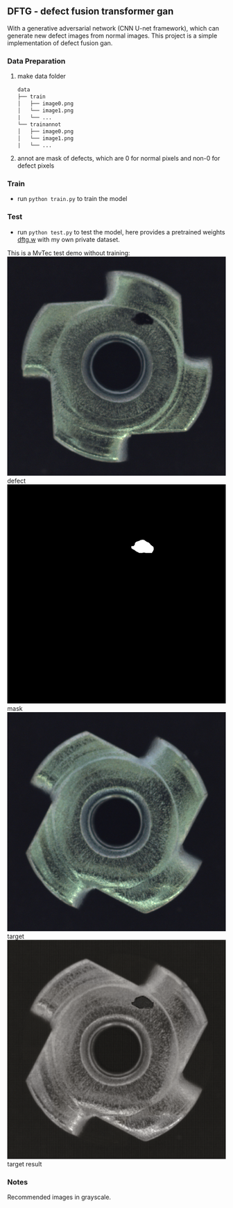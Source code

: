 ## DFTG - defect fusion transformer gan
With a generative adversarial network (CNN U-net framework), which can generate new defect images from normal images. This project is a simple implementation of defect fusion gan. 
### Data Preparation
1. make data folder
    ``` text
    data
    ├── train
    │   ├── image0.png
    │   └── image1.png
    |   └── ...
    └── trainannot
    │   ├── image0.png
    │   └── image1.png
    |   └── ...
    ```
2. annot are mask of defects, which are 0 for normal pixels and non-0 for defect pixels


### Train

* run `python train.py` to train the model

### Test
* run `python test.py` to test the model, here provides a pretrained weights [dftg.w](https://drive.google.com/drive/folders/1h3_KnAeCRTBU8yBQbf5QGCSkwOfi8YSh?usp=drive_link) with my own private dataset.

This is a MvTec test demo without training:
![defect](images/000.png) defect
![mask](images/000_mask.png) mask
![target](images/001.png) target
![target](images/output.png) target result

### Notes
Recommended images in grayscale.